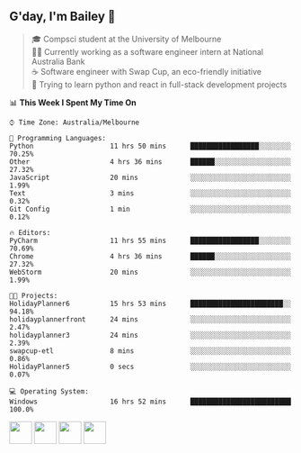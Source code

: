 ## G'day, I'm Bailey 👋

> 🎓 Compsci student at the University of Melbourne <br>
> 👨‍💻 Currently working as a software engineer intern at National Australia Bank <br>
> ☕️ Software engineer with Swap Cup, an eco-friendly initiative <br>
> 🌱 Trying to learn python and react in full-stack development projects

<!--START_SECTION:waka-->
📊 **This Week I Spent My Time On** 

```text
⌚︎ Time Zone: Australia/Melbourne

💬 Programming Languages: 
Python                   11 hrs 50 mins      █████████████████░░░░░░░░   70.25% 
Other                    4 hrs 36 mins       ██████░░░░░░░░░░░░░░░░░░░   27.32% 
JavaScript               20 mins             ░░░░░░░░░░░░░░░░░░░░░░░░░   1.99% 
Text                     3 mins              ░░░░░░░░░░░░░░░░░░░░░░░░░   0.32% 
Git Config               1 min               ░░░░░░░░░░░░░░░░░░░░░░░░░   0.12%

🔥 Editors: 
PyCharm                  11 hrs 55 mins      █████████████████░░░░░░░░   70.69% 
Chrome                   4 hrs 36 mins       ██████░░░░░░░░░░░░░░░░░░░   27.32% 
WebStorm                 20 mins             ░░░░░░░░░░░░░░░░░░░░░░░░░   1.99%

🐱‍💻 Projects: 
HolidayPlanner6          15 hrs 53 mins      ███████████████████████░░   94.18% 
holidayplannerfront      24 mins             ░░░░░░░░░░░░░░░░░░░░░░░░░   2.47% 
holidayplanner3          24 mins             ░░░░░░░░░░░░░░░░░░░░░░░░░   2.39% 
swapcup-etl              8 mins              ░░░░░░░░░░░░░░░░░░░░░░░░░   0.86% 
HolidayPlanner5          0 secs              ░░░░░░░░░░░░░░░░░░░░░░░░░   0.07%

💻 Operating System: 
Windows                  16 hrs 52 mins      █████████████████████████   100.0%

```


<!--END_SECTION:waka-->

[<img height="40px" src="https://img.icons8.com/ios-filled/2x/linkedin.png">](https://linkedin.com/in/baileybutler1)
[<img height="40px" src="https://img.icons8.com/ios-filled/2x/github.png">](https://github.com/baely)
[<img height="40px" src="https://img.icons8.com/ios-filled/2x/salesforce.png">](https://trailblazer.me/id/baileybutler)
[<img height="40px" src="https://img.icons8.com/ios-filled/2x/instagram.png">](https://instagram.com/bae1y)
